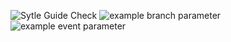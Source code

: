 ![Sytle Guide Check](https://github.com/csantana1121/BitcoinData/actions/workflows/github-actions.yaml/badge.svg)
![example branch parameter](https://github.com/csantana1121/BitcoinData/actions/workflows/github-bitcoin-tests.yaml/badge.svg?branch=master)
![example event parameter](https://github.com/csantana1121/BitcoinData/actions/workflows/github-actions.yaml/badge.svg?event=pull_request)


